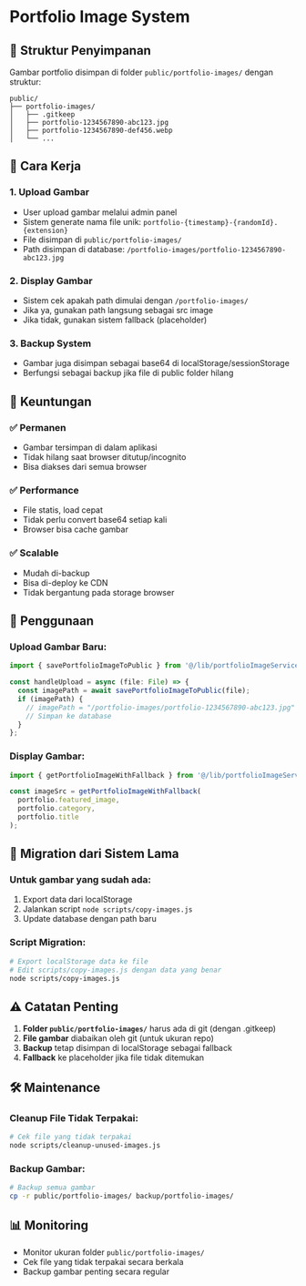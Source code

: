 # Portfolio Image System

## 📁 Struktur Penyimpanan

Gambar portfolio disimpan di folder `public/portfolio-images/` dengan struktur:

```
public/
├── portfolio-images/
│   ├── .gitkeep
│   ├── portfolio-1234567890-abc123.jpg
│   ├── portfolio-1234567890-def456.webp
│   └── ...
```

## 🔧 Cara Kerja

### 1. **Upload Gambar**
- User upload gambar melalui admin panel
- Sistem generate nama file unik: `portfolio-{timestamp}-{randomId}.{extension}`
- File disimpan di `public/portfolio-images/`
- Path disimpan di database: `/portfolio-images/portfolio-1234567890-abc123.jpg`

### 2. **Display Gambar**
- Sistem cek apakah path dimulai dengan `/portfolio-images/`
- Jika ya, gunakan path langsung sebagai src image
- Jika tidak, gunakan sistem fallback (placeholder)

### 3. **Backup System**
- Gambar juga disimpan sebagai base64 di localStorage/sessionStorage
- Berfungsi sebagai backup jika file di public folder hilang

## 🚀 Keuntungan

### ✅ **Permanen**
- Gambar tersimpan di dalam aplikasi
- Tidak hilang saat browser ditutup/incognito
- Bisa diakses dari semua browser

### ✅ **Performance**
- File statis, load cepat
- Tidak perlu convert base64 setiap kali
- Browser bisa cache gambar

### ✅ **Scalable**
- Mudah di-backup
- Bisa di-deploy ke CDN
- Tidak bergantung pada storage browser

## 📝 Penggunaan

### **Upload Gambar Baru:**
```typescript
import { savePortfolioImageToPublic } from '@/lib/portfolioImageService';

const handleUpload = async (file: File) => {
  const imagePath = await savePortfolioImageToPublic(file);
  if (imagePath) {
    // imagePath = "/portfolio-images/portfolio-1234567890-abc123.jpg"
    // Simpan ke database
  }
};
```

### **Display Gambar:**
```typescript
import { getPortfolioImageWithFallback } from '@/lib/portfolioImageService';

const imageSrc = getPortfolioImageWithFallback(
  portfolio.featured_image, 
  portfolio.category, 
  portfolio.title
);
```

## 🔄 Migration dari Sistem Lama

### **Untuk gambar yang sudah ada:**
1. Export data dari localStorage
2. Jalankan script `node scripts/copy-images.js`
3. Update database dengan path baru

### **Script Migration:**
```bash
# Export localStorage data ke file
# Edit scripts/copy-images.js dengan data yang benar
node scripts/copy-images.js
```

## ⚠️ Catatan Penting

1. **Folder `public/portfolio-images/`** harus ada di git (dengan .gitkeep)
2. **File gambar** diabaikan oleh git (untuk ukuran repo)
3. **Backup** tetap disimpan di localStorage sebagai fallback
4. **Fallback** ke placeholder jika file tidak ditemukan

## 🛠️ Maintenance

### **Cleanup File Tidak Terpakai:**
```bash
# Cek file yang tidak terpakai
node scripts/cleanup-unused-images.js
```

### **Backup Gambar:**
```bash
# Backup semua gambar
cp -r public/portfolio-images/ backup/portfolio-images/
```

## 📊 Monitoring

- Monitor ukuran folder `public/portfolio-images/`
- Cek file yang tidak terpakai secara berkala
- Backup gambar penting secara regular
